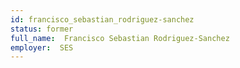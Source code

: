 ```yaml
---
id: francisco_sebastian_rodriguez-sanchez
status: former
full_name:  Francisco Sebastian Rodriguez-Sanchez
employer:  SES
---
```

